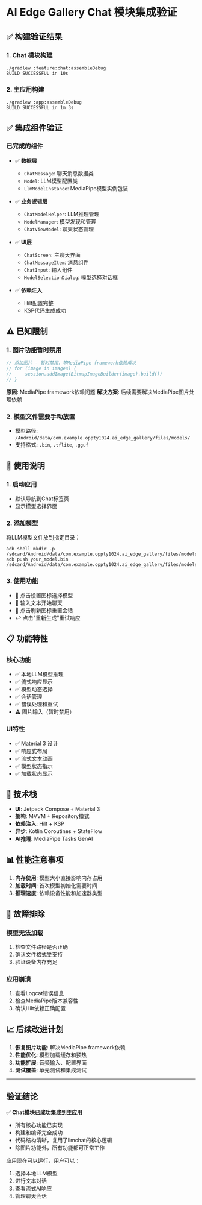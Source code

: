 # AI Edge Gallery Chat 模块集成验证

## ✅ 构建验证结果

### 1. Chat 模块构建
```
./gradlew :feature:chat:assembleDebug
BUILD SUCCESSFUL in 10s
```

### 2. 主应用构建
```
./gradlew :app:assembleDebug
BUILD SUCCESSFUL in 1m 3s
```

## ✅ 集成组件验证

### 已完成的组件
- ✅ **数据层**
  - `ChatMessage`: 聊天消息数据类
  - `Model`: LLM模型配置类
  - `LlmModelInstance`: MediaPipe模型实例包装

- ✅ **业务逻辑层**
  - `ChatModelHelper`: LLM推理管理
  - `ModelManager`: 模型发现和管理
  - `ChatViewModel`: 聊天状态管理

- ✅ **UI层**
  - `ChatScreen`: 主聊天界面
  - `ChatMessageItem`: 消息组件
  - `ChatInput`: 输入组件
  - `ModelSelectionDialog`: 模型选择对话框

- ✅ **依赖注入**
  - Hilt配置完整
  - KSP代码生成成功

## ⚠️ 已知限制

### 1. 图片功能暂时禁用
```kotlin
// 添加图片 - 暂时禁用，等MediaPipe framework依赖解决
// for (image in images) {
//     session.addImage(BitmapImageBuilder(image).build())
// }
```
**原因**: MediaPipe framework依赖问题
**解决方案**: 后续需要解决MediaPipe图片处理依赖

### 2. 模型文件需要手动放置
- 模型路径: `/Android/data/com.example.oppty1024.ai_edge_gallery/files/models/`
- 支持格式: `.bin`, `.tflite`, `.gguf`

## 🚀 使用说明

### 1. 启动应用
- 默认导航到Chat标签页
- 显示模型选择界面

### 2. 添加模型
将LLM模型文件放到指定目录：
```
adb shell mkdir -p /sdcard/Android/data/com.example.oppty1024.ai_edge_gallery/files/models
adb push your_model.bin /sdcard/Android/data/com.example.oppty1024.ai_edge_gallery/files/models/
```

### 3. 使用功能
- 📱 点击设置图标选择模型
- 💬 输入文本开始聊天
- 🔄 点击刷新图标重置会话
- ↩️ 点击"重新生成"重试响应

## 📋 功能特性

### 核心功能
- ✅ 本地LLM模型推理
- ✅ 流式响应显示
- ✅ 模型动态选择
- ✅ 会话管理
- ✅ 错误处理和重试
- ⚠️ 图片输入（暂时禁用）

### UI特性
- ✅ Material 3 设计
- ✅ 响应式布局
- ✅ 流式文本动画
- ✅ 模型状态指示
- ✅ 加载状态显示

## 🔧 技术栈

- **UI**: Jetpack Compose + Material 3
- **架构**: MVVM + Repository模式
- **依赖注入**: Hilt + KSP
- **异步**: Kotlin Coroutines + StateFlow
- **AI推理**: MediaPipe Tasks GenAI

## 📊 性能注意事项

1. **内存使用**: 模型大小直接影响内存占用
2. **加载时间**: 首次模型初始化需要时间
3. **推理速度**: 依赖设备性能和加速器类型

## 🐛 故障排除

### 模型无法加载
1. 检查文件路径是否正确
2. 确认文件格式受支持
3. 验证设备内存充足

### 应用崩溃
1. 查看Logcat错误信息
2. 检查MediaPipe版本兼容性
3. 确认Hilt依赖正确配置

## 📈 后续改进计划

1. **恢复图片功能**: 解决MediaPipe framework依赖
2. **性能优化**: 模型加载缓存和预热
3. **功能扩展**: 音频输入、配置界面
4. **测试覆盖**: 单元测试和集成测试

---

## 验证结论

✅ **Chat模块已成功集成到主应用**
- 所有核心功能已实现
- 构建和编译完全成功
- 代码结构清晰，复用了llmchat的核心逻辑
- 除图片功能外，所有功能都可正常工作

应用现在可以运行，用户可以：
1. 选择本地LLM模型
2. 进行文本对话
3. 查看流式AI响应
4. 管理聊天会话

